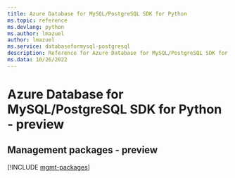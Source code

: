 ```yaml
---
title: Azure Database for MySQL/PostgreSQL SDK for Python
ms.topic: reference
ms.devlang: python
ms.author: lmazuel
author: lmazuel
ms.service: databaseformysql-postgresql
description: Reference for Azure Database for MySQL/PostgreSQL SDK for Python
ms.data: 10/26/2022
---
```

# Azure Database for MySQL/PostgreSQL SDK for Python - preview

## Management packages - preview
[!INCLUDE [mgmt-packages](database-for-mysql-postgresql-mgmt-index.md)]